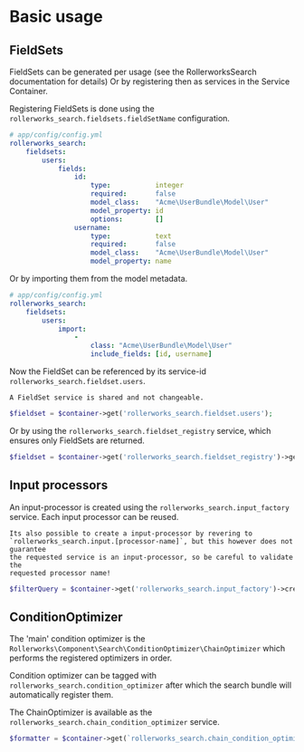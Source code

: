 Basic usage
===========

FieldSets
---------

FieldSets can be generated per usage (see the RollerworksSearch documentation for details)
Or by registering then as services in the Service Container.

Registering FieldSets is done using the `rollerworks_search.fieldsets.fieldSetName` configuration.

``` yaml
# app/config/config.yml
rollerworks_search:
    fieldsets:
        users:
            fields:
                id:
                    type:           integer
                    required:       false
                    model_class:    "Acme\UserBundle\Model\User"
                    model_property: id
                    options:        []
                username:
                    type:           text
                    required:       false
                    model_class:    "Acme\UserBundle\Model\User"
                    model_property: name
```

Or by importing them from the model metadata.

``` yaml
# app/config/config.yml
rollerworks_search:
    fieldsets:
        users:
            import:
                -
                    class: "Acme\UserBundle\Model\User"
                    include_fields: [id, username]
```

Now the FieldSet can be referenced by its service-id `rollerworks_search.fieldset.users`.

    A FieldSet service is shared and not changeable.

```php
$fieldset = $container->get('rollerworks_search.fieldset.users');
```

Or by using the `rollerworks_search.fieldset_registry` service, which ensures
only FieldSets are returned.

```php
$fieldset = $container->get('rollerworks_search.fieldset_registry')->getFieldSet('users');
```

Input processors
----------------

An input-processor is created using the `rollerworks_search.input_factory` service.
Each input processor can be reused.

    Its also possible to create a input-processor by revering to
    `rollerworks_search.input.[processor-name]`, but this however does not guarantee
    the requested service is an input-processor, so be careful to validate the
    requested processor name!

```php
$filterQuery = $container->get('rollerworks_search.input_factory')->create('filter_query');
```

ConditionOptimizer
------------------

The 'main' condition optimizer is the `Rollerworks\Component\Search\ConditionOptimizer\ChainOptimizer`
which performs the registered optimizers in order.

Condition optimizer can be tagged with `rollerworks_search.condition_optimizer`
after which the search bundle will automatically register them.

The ChainOptimizer is available as the `rollerworks_search.chain_condition_optimizer` service.

```php
$formatter = $container->get(`rollerworks_search.chain_condition_optimizer`);
```
